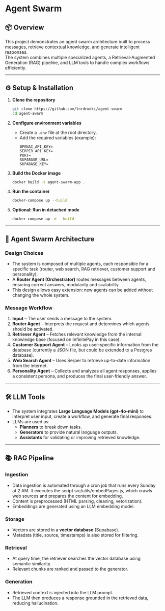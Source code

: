 # Agent Swarm

## 📦 Overview

This project demonstrates an agent swarm architecture built to process messages, retrieve contextual knowledge, and generate intelligent responses.  
The system combines multiple specialized agents, a Retrieval-Augmented Generation (RAG) pipeline, and LLM tools to handle complex workflows efficiently.

---

## ⚙️ Setup & Installation

1. **Clone the repository**

   ```bash
   git clone https://github.com/lnrdrodri/agent-swarm
   cd agent-swarm
   ```

2. **Configure environment variables**

   - Create a `.env` file at the root directory.
   - Add the required variables (example):
     ```env
     OPENAI_API_KEY=
     SERPER_API_KEY=
     PORT=
     SUPABASE_URL=
     SUPABASE_KEY=
     ```

3. **Build the Docker image**

   ```bash
   docker build -t agent-swarm-app .
   ```

4. **Run the container**

   ```bash
   docker-compose up --build
   ```

5. **Optional: Run in detached mode**
   ```bash
   docker-compose up -d --build
   ```

---

## 🤖 Agent Swarm Architecture

### Design Choices

- The system is composed of multiple agents, each responsible for a specific task (router, web search, RAG retriever, customer support and personality).
- A **Router Agent (Orchestrator)** routes messages between agents, ensuring correct answers, modularity and scalability.
- This design allows easy extension: new agents can be added without changing the whole system.

### Message Workflow

1. **Input** – The user sends a message to the system.
2. **Router Agent** – Interprets the request and determines which agents should be activated.
3. **Retriever Agent** – Fetches relevant knowledge from the internal knowledge base (focused on InfinitePay in this case).
4. **Customer Support Agent** – Looks up user-specific information from the database (currently a JSON file, but could be extended to a Postgres database).
5. **Web Search Agent** – Uses Serper to retrieve up-to-date information from the internet.
6. **Personality Agent** – Collects and analyzes all agent responses, applies a consistent persona, and produces the final user-friendly answer.

---

## 🛠️ LLM Tools

- The system integrates **Large Language Models (gpt-4o-mini)** to interpret user input, create a workflow, and generate final responses.
- LLMs are used as:
  - **Planners** to break down tasks.
  - **Generators** to provide natural language outputs.
  - **Assistants** for validating or improving retrieved knowledge.

---

## 📚 RAG Pipeline

### Ingestion

- Data ingestion is automated through a cron job that runs every Sunday at 2 AM. It executes the script src/utils/embedPages.js, which crawls web sources and prepares the content for embedding.
- Content is preprocessed (HTML parsing, cleaning, vetorization).
- Embeddings are generated using an LLM embedding model.

### Storage

- Vectors are stored in a **vector database** (Supabase).
- Metadata (title, source, timestamps) is also stored for filtering.

### Retrieval

- At query time, the retriever searches the vector database using semantic similarity.
- Relevant chunks are ranked and passed to the generator.

### Generation

- Retrieved context is injected into the LLM prompt.
- The LLM then produces a response grounded in the retrieved data, reducing hallucination.

